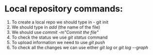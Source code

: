 # Local repository commands:
1. To create a local repo we should type in - git init
2. We should type in *add* (the name of the file)
3. We should use *commit -m"Commit the file"*
4. To check the status we use *git status* command
5. To upload information we need to use *git push*
6. To check all the changes we can use either *git log* or *git log --graph*

